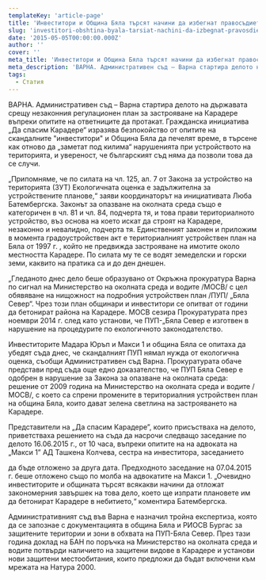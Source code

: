 ```yaml
---
templateKey: 'article-page'
title: 'Инвеститори и Община Бяла търсят начини да избегнат правосъдието по незаконния градоустройствен план за застрояване на Карадере'
slug: 'investitori-obshtina-byala-tarsiat-nachini-da-izbegnat-pravosdieto'
date: '2015-05-05T00:00:00.000Z'
author: ''
cover: ''
meta_title: 'Инвеститори и Община Бяла търсят начини да избегнат правосъдието по незаконния градоустройствен план за застрояване на Карадере'
meta_description: 'ВАРНА. Административен съд – Варна стартира делото на държавата срещу незаконния регулационен план за застрояване на Карадере въпреки опитите на ответниците да протакат.'
tags:
  - Статия
---
```


ВАРНА. Административен съд – Варна стартира делото на държавата срещу незаконния регулационен план за застрояване на Карадере въпреки опитите на ответниците да протакат. Гражданска инициатива „Да спасим Карадере“ изразява безпокойство от опитите на скандалните "инвеститори" и Община Бяла да печелят време, в търсене как отново да „заметат под килима“ нарушенията при устройството на територията, и увереност, че българският съд няма да позволи това да се случи.

„Припомняме, че по силата на чл. 125, ал. 7 от Закона за устройство на територията (ЗУТ) Екологичната оценка е задължителна за устройствените планове,“ заяви координаторът на инициативата Люба Батембергска. Законът за опазване на околната среда също е категоричен в чл. 81 и чл. 84, подчерта тя, и това прави териториалното устройство, въз основа на което искат да строят на Карадере, незаконно и невалидно, подчерта тя. Единственият законен и приложим в момента градоустройствен акт е териториалният устройствен план на Бяла от 1997 г. , който не предвижда застрояване на имотите около местността Карадере. По силата му те се водят земеделски и горски земи, каквито на пратика са и до ден днешен.

„Гледаното днес дело беше образувано от Окръжна прокуратура Варна по сигнал на Министерство на околната среда и водите /МОСВ/ с цел обявяване на нищожност на подробния устройствен план /ПУП/ „Бяла Север“. Чрез този план общинари и инвеститори се опитват от години да бетонират района на Карадере. МОСВ сезира Прокуратурата през ноември 2014 г. след като установи, че ПУП-„Бяла Север е изготвен в нарушение на процедурите по екологичното законодателство.

Инвеститорите Мадара Юръп и Макси 1 и община Бяла се опитаха да убедят съда днес, че скандалният ПУП нямал нужда от екологична оценка, съобщи Административен съд Варна. Прокуратурата обаче представи пред съда още едно доказателство, че ПУП Бяла Север е одобрен в нарушение за Закона за опазване на околната среда: решение от 2009 година на Министерство на околната среда и водите /МОСВ/, с което са спрени промените в териториалния устройствен план на община Бяла, които дават зелена светлина на застрояването на Карадере.

Представители на „Да спасим Карадере”, които присъстваха на делото, приветстваха решението на съда да насрочи следващо заседание по делото 16.06.2015 г., от 10 часа, въпреки опитите на на адвоката на „Макси 1” АД Ташкена Колчева, сестра на инвеститора, заседанието

да бъде отложено за друга дата. Предходното заседание на 07.04.2015 г. беше отложено също по молба на адвокатите на Макси 1. „Очевидно инвеститорите и общината търсят всякакви начини да отложат закономерния завършек на това дело, което ще изпрати плановете им да бетонират Карадере в небитието,“ коментира Батембергска.

Административният съд във Варна е назначил тройна експертиза, която да се запознае с документацията в община Бяла и РИОСВ Бургас за защитените територии и зони в обхвата на ПУП-Бяла Север. През тази година доклад на БАН по поръчка на Министерство на околната среда и водите потвърди наличието на защитени видове в Карадере и установи нови защитени местообитания, които предложи да бъдат включени към мрежата на Натура 2000.

